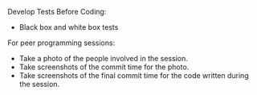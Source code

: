 Develop Tests Before Coding:
- Black box and white box tests

For peer programming sessions:
- Take a photo of the people involved in the session.
- Take screenshots of the commit time for the photo.
- Take screenshots of the final commit time for the code written during the session.
